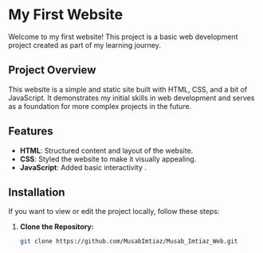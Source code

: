 # My First Website

Welcome to my first website! This project is a basic web development project created as part of my learning journey.

## Project Overview

This website is a simple and static site built with HTML, CSS, and a bit of JavaScript. It demonstrates my initial skills in web development and serves as a foundation for more complex projects in the future.

## Features

- **HTML**: Structured content and layout of the website.
- **CSS**: Styled the website to make it visually appealing.
- **JavaScript**: Added basic interactivity .

## Installation

If you want to view or edit the project locally, follow these steps:

1. **Clone the Repository:**

   ```bash
   git clone https://github.com/MusabImtiaz/Musab_Imtiaz_Web.git
   ```
